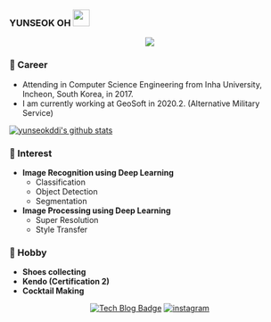 ### YUNSEOK OH <img src="https://github.com/yunseokddi/yunseokddi/sans.gif" width="30px">

<div align=center>

![](https://komarev.com/ghpvc/?username=yunseokddi&color=brightgreen)

</div>

### 🔭 Career
- Attending in Computer Science Engineering from Inha University, Incheon, South Korea, in 2017.
- I am currently working at GeoSoft in 2020.2. (Alternative Military Service)  

[![yunseokddi's github stats](https://github-readme-stats.vercel.app/api?username=yunseokddi)](https://github.com/anuraghazra/github-readme-stats)

### 🌱 Interest
- **Image Recognition using Deep Learning**
    - Classification
    - Object Detection
    - Segmentation
- **Image Processing using Deep Learning**
    - Super Resolution
    - Style Transfer


### 👯 Hobby
- **Shoes collecting**
- **Kendo (Certification 2)**
- **Cocktail Making**



<div align=center>
  
[![Tech Blog Badge](http://img.shields.io/badge/-Tech%20blog-black?style=flat-square&logo=github&link=https://ys-cs17.tistory.com/)](https://ys-cs17.tistory.com/)
[![instagram](http://img.shields.io/badge/Instagram-FFFFFF?style=flat-square&logo=Instagram&link=https://www.instagram.com/ys_cs17/)](https://www.instagram.com/ys_cs17/)

</div>
  
  
  
<!--
**yunseokddi/yunseokddi** is a ✨ _special_ ✨ repository because its `README.md` (this file) appears on your GitHub profile.




Here are some ideas to get you started:

- 🔭 I’m currently working on ...
- 🌱 I’m currently learning ...
- 👯 I’m looking to collaborate on ...
- 🤔 I’m looking for help with ...
- 💬 Ask me about ...
- 📫 How to reach me: ...
- 😄 Pronouns: ...
- ⚡ Fun fact: ...
-->
